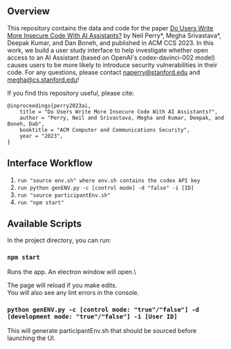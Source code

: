 ## Overview

This repository contains the data and code for the paper [Do Users Write More Insecure Code With AI Assistants?](https://arxiv.org/pdf/2211.03622.pdf) by Neil Perry*, Megha Srivastava*, Deepak Kumar, and Dan Boneh, and published in ACM CCS 2023. In this work, we build a user study interface to help investigate whether open access to an AI Assistant (based on OpenAI's codex-davinci-002 model) causes users to be more likely to introduce security vulnerabilities in their code. For any questions, please contact naperry@stanford.edu and megha@cs.stanford.edu! 

If you find this repository useful, please cite:

```
@inproceedings{perry2023ai,
    title = "Do Users Write More Insecure Code With AI Assistants?",
    author = "Perry, Neil and Srivastava, Megha and Kumar, Deepak, and Boneh, Dab",
    booktitle = "ACM Computer and Communications Security",
    year = "2023",
}
```

## Interface Workflow
1. `run "source env.sh" where env.sh contains the codex API key`
2. `run python genENV.py -c [control mode] -d "false" -i [ID]`
3. `run "source participantEnv.sh"`
4. `run "npm start"`

## Available Scripts

In the project directory, you can run:

### `npm start`

Runs the app. An electron window will open.\

The page will reload if you make edits.\
You will also see any lint errors in the console.

### `python genENV.py -c [control mode: "true"/"false"] -d [development mode: "true"/"false"] -i [User ID]`

This will generate participantEnv.sh that should be sourced before launching the UI.

